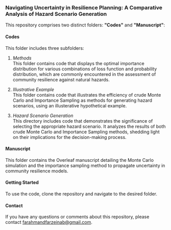 ### Navigating Uncertainty in Resilience Planning: A Comparative Analysis of Hazard Scenario Generation

This repository comprises two distinct folders: **"Codes"** and **"Manuscript"**:

#### Codes  
This folder includes three subfolders: 

1. *Methods*  
This folder contains code that displays the optimal importance distribution for various combinations of loss function and probability distribution, which are commonly encountered in the assessment of community resilience against natural hazards.

2. *Illustrative Example*  
This folder contains code that illustrates the efficiency of crude Monte Carlo and Importance Sampling as methods for generating hazard scenarios, using an illusterative hypothetical example.   

3. *Hazard Scenario Generation*  
This directory includes code that demonstrates the significance of selecting the appropriate hazard scenario. It analyzes the results of both crude Monte Carlo and Importance Sampling methods, shedding light on their implications for the decision-making process.
 
#### Manuscript
This folder contains the Overleaf manuscript detailing the Monte Carlo simulation and the importance sampling method to propagate uncertainty in community resilience models. 

#### Getting Started
To use the code, clone the repository and navigate to the desired folder.  

#### Contact
If you have any questions or comments about this repository, please contact farahmandfarzeinab@gmail.com.
